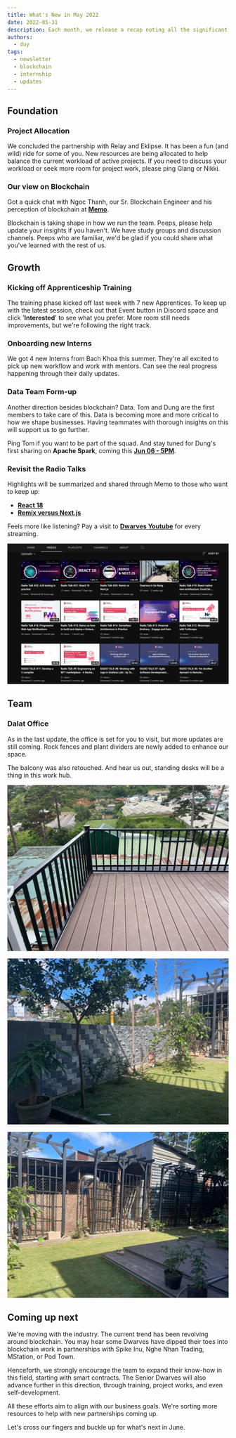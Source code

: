 ```yaml
---
title: What's New in May 2022
date: 2022-05-31
description: Each month, we release a recap noting all the significant changes with our company and our team. In May, we kicked off Apprenticeship training, and our new chalet is ready for community to visit. 
authors: 
  - duy
tags: 
  - newsletter
  - blockchain
  - internship
  - updates
---
```


## Foundation
### Project Allocation
We concluded the partnership with Relay and Eklipse. It has been a fun (and wild) ride for some of you. New resources are being allocated to help balance the current workload of active projects. If you need to discuss your workload or seek more room for project work, please ping Giang or Nikki.

### Our view on Blockchain
Got a quick chat with Ngoc Thanh, our Sr. Blockchain Engineer and his perception of blockchain at **[Memo](https://memo.d.foundation/DF-Apprenticeship-2022-Meet-The-Mentors-Ngoc-Thanh-Pham-a6f8c3c7d4a14bd5be55d6465b9f330b)**.

Blockchain is taking shape in how we run the team. Peeps, please help update your insights if you haven't. We have study groups and discussion channels. Peeps who are familiar, we'd be glad if you could share what you've learned with the rest of us.

## Growth
### Kicking off Apprenticeship Training
The training phase kicked off last week with 7 new Apprentices. To keep up with the latest session, check out that Event button in Discord space and click '**Interested**' to see what you prefer. More room still needs improvements, but we're following the right track.

### Onboarding new Interns
We got 4 new Interns from Bach Khoa this summer. They're all excited to pick up new workflow and work with mentors. Can see the real progress happening through their daily updates. 

### Data Team Form-up
Another direction besides blockchain? Data. Tom and Dung are the first members to take care of this. Data is becoming more and more critical to how we shape businesses. Having teammates with thorough insights on this will support us to go further.

Ping Tom if you want to be part of the squad. And stay tuned for Dung's first sharing on **Apache Spark**, coming this **[Jun 06 - 5PM](https://www.youtube.com/live/6nini4cmk1E?si=8sFJdTNFv3CypQCe)**.

### Revisit the Radio Talks
Highlights will be summarized and shared through Memo to those who want to keep up:

* [**React 18**](https://memo.d.foundation/playground/_memo/react-18/)
* [**Remix versus Next.js**](https://memo.d.foundation/playground/_memo/remix-versus-nextjs/)

Feels more like listening? Pay a visit to **[Dwarves Youtube](http://www.youtube.com/channel/UC_SyzGLf6wiqctQFsRI_frw)** for every streaming.

![radiotalk](assets/2022-whats-new-may_2022-may-all-hands-meeting_68bd765a75c1591b2074d672d1d123e5_md5.webp)

## Team
### Dalat Office
As in the last update, the office is set for you to visit, but more updates are still coming. Rock fences and plant dividers are newly added to enhance our space.

The balcony was also retouched. And hear us out, standing desks will be a thing in this work hub.

![dalat](assets/2022-whats-new-may_2022-may-all-hands-meeting_946b29130bc76f1374d606747319db5a_md5.webp)

![dalat](assets/2022-whats-new-may_2022-may-all-hands-meeting_c8dfb110e429e31cac8a2066dfb56046_md5.webp)

![dalat](assets/2022-whats-new-may_2022-may-all-hands-meeting_1c48a97cb9d7384b03048e4718d98744_md5.webp)

## Coming up next
We're moving with the industry. The current trend has been revolving around blockchain. You may hear some Dwarves have dipped their toes into blockchain work in partnerships with Spike Inu, Nghe Nhan Trading, MStation, or Pod Town.

Henceforth, we strongly encourage the team to expand their know-how in this field, starting with smart contracts. The Senior Dwarves will also advance further in this direction, through training, project works, and even self-development.

All these efforts aim to align with our business goals. We're sorting more resources to help with new partnerships coming up.

Let's cross our fingers and buckle up for what's next in June. 
